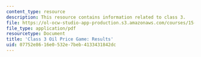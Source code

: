 ```yaml
---
content_type: resource
description: This resource contains information related to class 3.
file: https://ol-ocw-studio-app-production.s3.amazonaws.com/courses/15-067-competitive-decision-making-and-negotiation-spring-2011/07752e8616e0532e7beb4133431842dc_MIT15_067S11_Cl3_O_Pr_G_RE.pdf
file_type: application/pdf
resourcetype: Document
title: 'Class 3 Oil Price Game: Results'
uid: 07752e86-16e0-532e-7beb-4133431842dc
---
```

